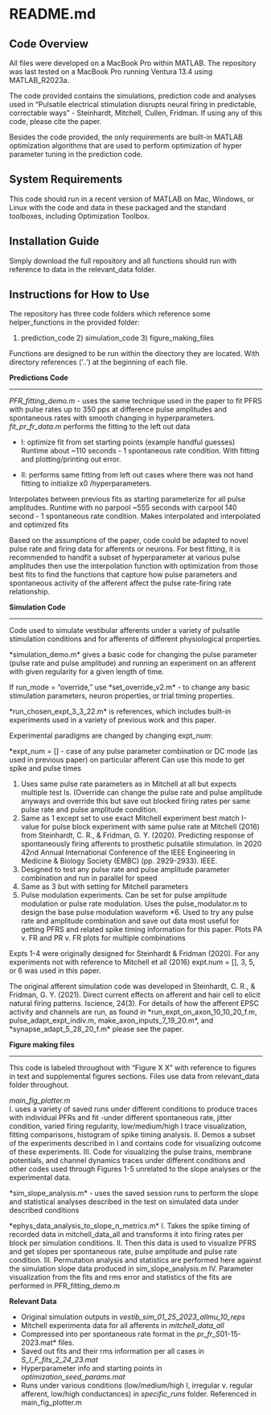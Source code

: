 # README.md

## Code Overview
<p>All files were developed on a MacBook Pro within MATLAB. The repository was last tested on a MacBook Pro running Ventura 13.4 using MATLAB_R2023a. <br>

<p>The code provided contains the simulations, prediction code and analyses used in “Pulsatile electrical stimulation disrupts neural firing in predictable, correctable ways” - Steinhardt, Mitchell, Cullen, Fridman. If using any of this code, please cite the paper.<br>

<p>Besides the code provided, the only requirements are built-in MATLAB optimization algorithms that are used to perform optimization of hyper parameter tuning in the prediction code.<br>

## System Requirements
<p>This code should run in a recent version of MATLAB on Mac, Windows, or Linux with the code and data in these packaged and the standard toolboxes, including Optimization Toolbox.<br>

## Installation Guide
Simply download the full repository and all functions should run with reference to data in the relevant_data folder. 

## Instructions for How to Use
The repository has three code folders which reference some helper_functions in the provided folder:
1) prediction_code 2) simulation_code 3) figure_making_files

<p>Functions are designed to be run within the directory they are located. With directory references (’..’) at the beginning of each file.<br>

**Predictions Code**
***
*PFR_fitting_demo.m* - uses the same technique used in the paper to fit PFRS with pulse rates up to 350 pps at difference pulse amplitudes and spontaneous rates with smooth changing in hyperparameters. *fit_pr_fr_data.m* performs the fitting to the left out data

- I: optimize fit from set starting points (example handful guesses)
Runtime about ~110 seconds - 1 spontaneous rate condition. With fitting and plotting/printing out error. 

- II: performs same fitting from left out cases where there was not hand fitting to initialize x0 /hyperparameters.
<p>Interpolates between previous fits as starting parameterize for all pulse amplitudes. Runtime with no parpool ~555 seconds with carpool 140 second - 1 spontaneous rate condition.
Makes interpolated and interpolated and optimized fits <br>

<p>Based on the assumptions of the paper, code could be adapted to novel pulse rate and firing data for afferents or neurons. For best fitting, it is recommended to handfit a subset of hyperparameter at various pulse amplitudes then use the interpolation function with optimization from those best fits to find the functions that capture how pulse parameters and spontaneous activity of the afferent affect the pulse rate-firing rate relationship.<br>

**Simulation Code**
***
Code used to simulate vestibular afferents under a variety of pulsatile stimulation conditions and for afferents of different physiological properties. 

<p>*simulation_demo.m* gives a basic code for changing the pulse parameter (pulse rate and pulse amplitude) and running an experiment on an afferent with given regularity for a given length of time.<br>

<p>If run_mode = “override,” use *set_override_v2.m* - to change any basic stimulation parameters, neuron properties, or trial timing properties.<br>

<p>*run_chosen_expt_3_3_22.m* is references, which includes built-in experiments used in a variety of previous work and this paper. <br>

<p>Experimental paradigms are changed by changing expt_num: <br>

*expt_num = []  - case of any pulse parameter combination or DC mode (as used in previous paper) on particular afferent
Can use this mode to get spike and pulse times
1. Uses same pulse rate parameters as in Mitchell at all but expects multiple test Is. (Override can change the pulse rate and pulse amplitude anyways and override this but save out blocked firing rates per same pulse rate and pulse amplitude condition.
2. Same as 1 except set to use exact Mitchell experiment best match I-value for pulse block experiment with same pulse rate at Mitchell (2016) from Steinhardt, C. R., & Fridman, G. Y. (2020). Predicting response of spontaneously firing afferents to prosthetic pulsatile stimulation. In 2020 42nd Annual International Conference of the IEEE Engineering in Medicine & Biology Society (EMBC) (pp. 2929-2933). IEEE.
3. Designed to test any pulse rate and pulse amplitude parameter combination and run in parallel for speed
4. Same as 3 but with setting for Mitchell parameters
5. Pulse modulation experiments. Can be set for pulse amplitude modulation or pulse rate modulation. Uses the pulse_modulator.m to design the base pulse modulation waveform
*6. Used to try any pulse rate and amplitude combination and save out data most useful for getting PFRS and related spike timing information for this paper. Plots PA v. FR and PR v. FR plots for multiple combinations

<p>Expts 1-4 were originally designed for Steinhardt & Fridman (2020). For any experiments not with reference to Mitchell et all (2016) expt.num = [], 3, 5, or 6 was used in this paper.<br>

<p>The original afferent simulation code was developed in Steinhardt, C. R., & Fridman, G. Y. (2021). Direct current effects on afferent and hair cell to elicit natural firing patterns. Iscience, 24(3).
For details of how the afferent EPSC activity and channels are run, as found in *run_expt_on_axon_10_10_20_f.m, pulse_adapt_expt_indiv.m, make_axon_inputs_7_19_20.m*, and *synapse_adapt_5_28_20_f.m* please see the paper.<br>

**Figure making files**
***
This code is labeled throughout with “Figure X X” with reference to figures in text and supplemental figures sections. Files use data from relevant_data folder throughout.

*main_fig_plotter.m*  
I. uses a variety of saved runs under different conditions to produce traces with individual PFRs and fit
-under different spontaneous rate, jitter condition, varied firing regularity, low/medium/high I trace visualization, fitting comparisons, histogram of spike timing analysis.
II. Demos a subset of the experiments described in I and contains code for visualizing outcome of these experiments.
III. Code for visualizing the pulse trains, membrane potentials, and channel dynamics traces under different conditions and other codes used through Figures 1-5 unrelated to the slope analyses or the experimental data.

<p>*sim_slope_analysis.m* - uses the saved session runs to perform the slope and statistical analyses described in the test on simulated data under described conditions<br>

<p> 
*ephys_data_analysis_to_slope_n_metrics.m* 
I. Takes the spike timing of recorded data in mitchell_data_all and transforms it into firing rates per block per simulation conditions. 
II. Then this data is used to visualize PFRS and get slopes per spontaneous rate, pulse amplitude and pulse rate condition. 
III. Permutation analysis and statistics are performed here against the simulation slope data produced in sim_slope_analysis.m 
IV. Parameter visualization from the fits and rms error and statistics of the fits are performed in PFR_fitting_demo.m
<br>
  
**Relevant Data**
- Original simulation outputs in *vestib_sim_01_25_2023_allmu_10_reps*
- Mitchell experimenta data for all afferents in *mitchell_data_all*
- Compressed into per spontaneous rate format in the *pr_fr_S*01-15-2023.mat* files.
- Saved out fits and their rms information per all cases in *S_I_F_fits_2_24_23.mat*
- Hyperparameter info and starting points in *optimization_seed_params.mat*
- Runs under various conditions (low/medium/high I, irregular v. regular afferent, low/high conductances) in *specific_runs* folder. Referenced in main_fig_plotter.m
